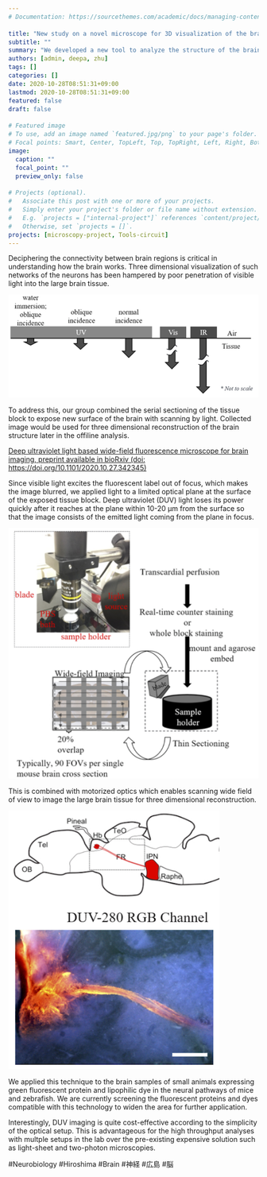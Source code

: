 ```yaml
---
# Documentation: https://sourcethemes.com/academic/docs/managing-content/

title: "New study on a novel microscope for 3D visualization of the brain structure with deep ultraviolet light"
subtitle: ""
summary: "We developed a new tool to analyze the structure of the brain using sectioning tomography technique."
authors: [admin, deepa, zhu]
tags: []
categories: []
date: 2020-10-28T08:51:31+09:00
lastmod: 2020-10-28T08:51:31+09:00
featured: false
draft: false

# Featured image
# To use, add an image named `featured.jpg/png` to your page's folder.
# Focal points: Smart, Center, TopLeft, Top, TopRight, Left, Right, BottomLeft, Bottom, BottomRight.
image:
  caption: ""
  focal_point: ""
  preview_only: false

# Projects (optional).
#   Associate this post with one or more of your projects.
#   Simply enter your project's folder or file name without extension.
#   E.g. `projects = ["internal-project"]` references `content/project/deep-learning/index.md`.
#   Otherwise, set `projects = []`.
projects: [microscopy-project, Tools-circuit]
---
```


Deciphering the connectivity between brain regions is critical in understanding how the brain works. Three dimensional visualization of such networks of the neurons has been hampered by poor penetration of visible light into the large brain tissue. 

![Deep UV light](duv.png)

To address this, our group combined the serial sectioning of the tissue block to expose new surface of the brain with scanning by light. Collected image would be used for three dimensional reconstruction of the brain structure later in the offiline analysis. 

[Deep ultraviolet light based wide-field fluorescence microscope for brain imaging, preprint available in bioRxiv (doi: https://doi.org/10.1101/2020.10.27.342345)](https://www.biorxiv.org/content/10.1101/2020.10.27.342345v1)

Since visible light excites the fluorescent label out of focus, which makes the image blurred, we applied light to a limited optical plane at the surface of the exposed tissue block. Deep ultraviolet (DUV) light loses its power quickly after it reaches at the plane within 10-20 µm from the surface so that the image consists of the emitted light coming from the plane in focus. 

![Workflow in DUV imaging](schematics.png)

This is combined with motorized optics which enables scanning wide field of view to image the large brain tissue for three dimensional reconstruction. 

![Imaging neural pathways in the animals brain](dii.png)

We applied this technique to the brain samples of small animals expressing green fluorescent protein and lipophilic dye in the neural pathways of mice and zebrafish. We are currently screening the fluorescent proteins and dyes compatible with this technology to widen the area for further application. 

Interestingly, DUV imaging is quite cost-effective according to the simplicity of the optical setup. This is advantageous for the high throughput analyses with multple setups in the lab over the pre-existing expensive solution such as light-sheet and two-photon microscopies. 


#Neurobiology #Hiroshima #Brain #神経 #広島 #脳